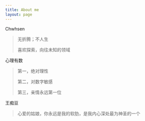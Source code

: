 ```yaml
---
title: About me
layout: page
---
```


<p/>

Chwhsen

> 无折腾；不人生
>
> 喜欢探索，向往未知的领域

心理有数

> 第一，绝对理性
>
> 第二，对数字敏感
>
> 第三，亲情永远第一位

王痴豆

> 心爱的姑娘，你永远是我的软肋，是我内心深处最为神圣的一个